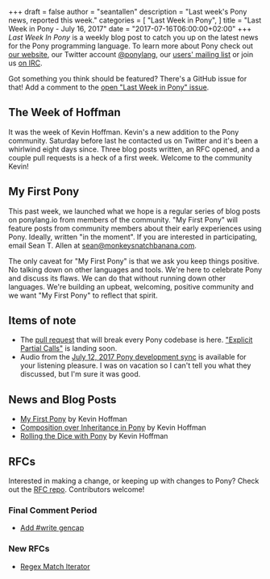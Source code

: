 +++
draft = false
author = "seantallen"
description = "Last week's Pony news, reported this week."
categories = [
    "Last Week in Pony",
]
title = "Last Week in Pony - July 16, 2017"
date = "2017-07-16T06:00:00+02:00"
+++
_Last Week In Pony_ is a weekly blog post to catch you up on the latest news for the Pony programming language. To learn more about Pony check out [our website](ponylang.io), our Twitter account [@ponylang](https://twitter.com/ponylang), our [users' mailing list](https://pony.groups.io/g/user) or join us [on IRC](https://webchat.freenode.net/?channels=%23ponylang). 

Got something you think should be featured? There's a GitHub issue for that! Add a comment to the [open "Last Week in Pony" issue](https://github.com/ponylang/ponylang.github.io/issues?q=is%3Aissue+is%3Aopen+label%3Alast-week-in-pony).
<!--more-->


## The Week of Hoffman

It was the week of Kevin Hoffman. Kevin's a new addition to the Pony community. Saturday before last he contacted us on Twitter and it's been a whirlwind eight days since. Three blog posts written, an RFC opened, and a couple pull requests is a heck of a first week. Welcome to the community Kevin!

## My First Pony

This past week, we launched what we hope is a regular series of blog posts on ponylang.io from members of the community. "My First Pony" will feature posts from community members about their early experiences using Pony. Ideally, written "in the moment". If you are interested in participating, email Sean T. Allen at [sean@monkeysnatchbanana.com](email:sean@monkeysnatchbanana). 

The only caveat for "My First Pony" is that we ask you keep things positive. No talking down on other languages and tools. We're here to celebrate Pony and discuss its flaws. We can do that without running down other languages. We're building an upbeat, welcoming, positive community and we want "My First Pony" to reflect that spirit.

## Items of note

- The [pull request](https://github.com/ponylang/ponyc/pull/2039) that will break every Pony codebase is here. ["Explicit Partial Calls"](https://github.com/ponylang/ponyc/issues/1771) is landing soon.
- Audio from the [July 12, 2017 Pony development sync](https://pony.groups.io/g/dev/files/Pony%20Sync/July%2012,%202017) is available for your listening pleasure. I was on vacation so I can't tell you what they discussed, but I'm sure it was good.

## News and Blog Posts
  
- [My First Pony](https://www.ponylang.io/blog/2017/07/my-first-pony/) by Kevin Hoffman
- [Composition over Inheritance in Pony](https://medium.com/@KevinHoffman/composition-over-inheritance-in-pony-33bbe107914) by Kevin Hoffman
- [Rolling the Dice with Pony](https://medium.com/p/rolling-the-dice-with-pony-b7a32a69267b) by Kevin Hoffman

## RFCs

Interested in making a change, or keeping up with changes to Pony? Check out the [RFC repo](https://github.com/ponylang/rfcs). Contributors welcome!

### Final Comment Period
  
- [Add #write gencap](https://github.com/ponylang/rfcs/pull/93)

### New RFCs
  
- [Regex Match Iterator](https://github.com/ponylang/rfcs/pull/95)

